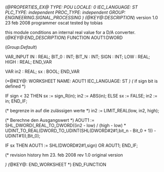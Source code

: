 (*@PROPERTIES_EX@
TYPE: POU
LOCALE: 0
IEC_LANGUAGE: ST
PLC_TYPE: independent
PROC_TYPE: independent
GROUP: ENGINEERING.SIGNAL_PROCESSING
*)
(*@KEY@:DESCRIPTION*)
version 1.0	23 feb 2008
programmer 	oscat
tested by	tobias

this module conditions an internal real value for a D/A converter.
(*@KEY@:END_DESCRIPTION*)
FUNCTION AOUT1:DWORD

(*Group:Default*)


VAR_INPUT
	IN :	REAL;
	BIT_0 :	INT;
	BIT_N :	INT;
	SIGN :	INT;
	LOW :	REAL;
	HIGH :	REAL;
END_VAR


VAR
	in2 :	REAL;
	sx :	BOOL;
END_VAR


(*@KEY@: WORKSHEET
NAME: AOUT1
IEC_LANGUAGE: ST
*)
(* if sign bit is defined *)

IF sign < 32 THEN
	sx := sign_R(in);
	in2 := ABS(in);
ELSE
    sx := FALSE;
	in2 := in;
END_IF;

(* begrenze in auf die zulässigen werte *)
in2 := LIMIT_REAL(low, in2, high);

(* Berechne den Ausgangswert *)
AOUT1 :=  SHL_DWORD(_REAL_TO_DWORD((in2 - low) / (high - low) * UDINT_TO_REAL(DWORD_TO_UDINT(SHL(DWORD#2#1,bit_n - Bit_0 + 1)) - UDINT#1)),Bit_0);

IF sx THEN AOUT1 := SHL(DWORD#2#1,sign) OR AOUT1; END_IF;

(* revision history
hm	23. feb 2008	rev 1.0
	original version

*)
(*@KEY@: END_WORKSHEET *)
END_FUNCTION
